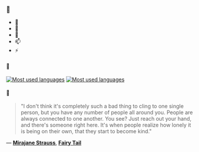 ### 👋

- 🔭
- 🌱
- 💬
- 📫
- ⚡

#### 🧏

[![Most used languages](https://github-readme-stats-aynah.vercel.app/api/top-langs/?username=aynh&theme=solarized-dark&langs_count=6&layout=compact&hide_title=true)](https://github.com/anuraghazra/github-readme-stats#gh-dark-mode-only)
[![Most used languages](https://github-readme-stats-aynah.vercel.app/api/top-langs/?username=aynh&theme=solarized-light&langs_count=6&layout=compact&hide_title=true)](https://github.com/anuraghazra/github-readme-stats#gh-light-mode-only)

#### 💬

> "I don't think it's completely such a bad thing to cling to one single person, but you have any number of people all around you. People are always connected to one another. You see? Just reach out your hand, and there's someone right here. It's when people realize how lonely it is being on their own, that they start to become kind."

&mdash; [**Mirajane Strauss**](https://myanimelist.net/character.php?q=Mirajane%20Strauss&cat=character), [**Fairy Tail**](https://myanimelist.net/search/all?q=Fairy%20Tail&cat=all)
